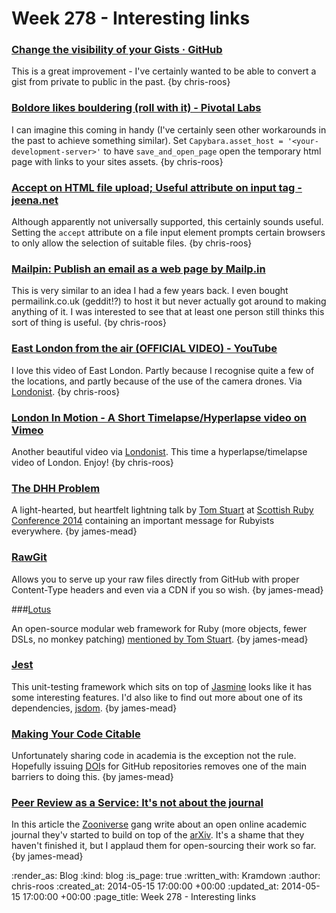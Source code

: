 Week 278 - Interesting links
============================

### [Change the visibility of your Gists · GitHub](https://github.com/blog/1837-change-the-visibility-of-your-gists)

This is a great improvement - I've certainly wanted to be able to convert a gist from private to public in the past. {by chris-roos}


### [Boldore likes bouldering (roll with it) - Pivotal Labs](http://pivotallabs.com/boldore-likes-bouldering-roll-with-it/)

I can imagine this coming in handy (I've certainly seen other workarounds in the past to achieve something similar). Set `Capybara.asset_host = '<your-development-server>'` to have `save_and_open_page` open the temporary html page with links to your sites assets. {by chris-roos}


### [Accept on HTML file upload; Useful attribute on input tag - jeena.net](https://jeena.net/posts/98)

Although apparently not universally supported, this certainly sounds useful. Setting the `accept` attribute on a file input element prompts certain browsers to only allow the selection of suitable files. {by chris-roos}


### [Mailpin: Publish an email as a web page by Mailp.in](http://mailp.in/c8cN1BEb)

This is very similar to an idea I had a few years back. I even bought permailink.co.uk (geddit!?) to host it but never actually got around to making anything of it. I was interested to see that at least one person still thinks this sort of thing is useful. {by chris-roos}


### [East London from the air (OFFICIAL VIDEO) - YouTube](https://www.youtube.com/watch?v=s2ew201DhpI)

I love this video of East London. Partly because I recognise quite a few of the locations, and partly because of the use of the camera drones. Via [Londonist](http://londonist.com/2014/04/a-superheros-view-of-east-london.php). {by chris-roos}


### [London In Motion - A Short Timelapse/Hyperlapse video on Vimeo](http://vimeo.com/91869269)

Another beautiful video via [Londonist](http://londonist.com/2014/04/london-in-motion-a-new-timelapse-of-the-capital.php). This time a hyperlapse/timelapse video of London. Enjoy! {by chris-roos}


### [The DHH Problem](http://codon.com/the-dhh-problem)

A light-hearted, but heartfelt lightning talk by [Tom Stuart](https://twitter.com/tomstuart) at [Scottish Ruby Conference 2014](http://2014.scottishrubyconference.com/) containing an important message for Rubyists everywhere. {by james-mead}


### [RawGit](http://rawgit.com/)

Allows you to serve up your raw files directly from GitHub with proper Content-Type headers and even via a CDN if you so wish. {by james-mead}


###[Lotus](http://lotusrb.org/)

An open-source modular web framework for Ruby (more objects, fewer DSLs, no monkey patching) [mentioned by Tom Stuart](https://twitter.com/tomstuart/status/466964841174159360). {by james-mead}


### [Jest](http://facebook.github.io/jest/)

This unit-testing framework which sits on top of [Jasmine](http://jasmine.github.io/) looks like it has some interesting features. I'd also like to find out more about one of its dependencies, [jsdom](https://github.com/tmpvar/jsdom). {by james-mead}


### [Making Your Code Citable](https://guides.github.com/activities/citable-code/)

Unfortunately sharing code in academia is the exception not the rule. Hopefully issuing [DOI](http://en.wikipedia.org/wiki/Digital_object_identifier)s for GitHub repositories removes one of the main barriers to doing this. {by james-mead}


### [Peer Review as a Service: It's not about the journal](http://theoj.org/)

In this article the [Zooniverse](https://www.zooniverse.org/) gang write about an open online academic journal they'v started to build on top of the [arXiv](http://arxiv.org/). It's a shame that they haven't finished it, but I applaud them for open-sourcing their work so far. {by james-mead}


:render_as: Blog
:kind: blog
:is_page: true
:written_with: Kramdown
:author: chris-roos
:created_at: 2014-05-15 17:00:00 +00:00
:updated_at: 2014-05-15 17:00:00 +00:00
:page_title: Week 278 - Interesting links
